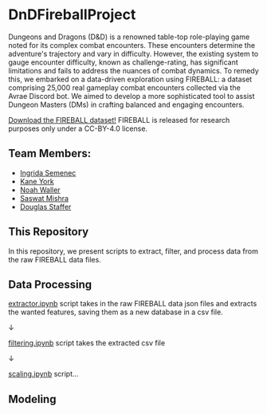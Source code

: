 # DnDFireballProject
Dungeons and Dragons (D&amp;D) is a renowned table-top role-playing game noted for its complex combat encounters. These encounters determine the adventure's trajectory and vary in difficulty. However, the existing system to gauge encounter difficulty, known as challenge-rating, has significant limitations and fails to address the nuances of combat dynamics. To remedy this, we embarked on a data-driven exploration using FIREBALL: a dataset comprising 25,000 real gameplay combat encounters collected via the Avrae Discord bot. We aimed to develop a more sophisticated tool to assist Dungeon Masters (DMs) in crafting balanced and engaging encounters.

[Download the FIREBALL dataset!](https://datasets.mechanus.zhu.codes/fireball-anonymized-nov-28-2022-kfdjl.tar.gz) 
FIREBALL is released for research purposes only under a CC-BY-4.0 license.

## Team Members:
- [Ingrida Semenec](https://www.linkedin.com/in/ingrida-semenec/)
- [Kane York](https://www.linkedin.com/in/alxandr-kane-york-6583b7a3/)
- [Noah Waller](https://www.linkedin.com/in/noahcwaller/)
- [Saswat Mishra](https://www.linkedin.com/in/saswat-mishra-b3171535/)
- [Douglas Staffer](https://www.linkedin.com/in/douglas-stauffer-r/)


## This Repository

In this repository, we present scripts to extract, filter, and process data from the raw FIREBALL data files.

## Data Processing

[extractor.ipynb](https://github.com/ingridasemenec/DnDFireballProject/blob/main/extractor.ipynb) script takes in the raw FIREBALL data json files and extracts the wanted features, saving them as a new database in a csv file.

&#8595;

[filtering.ipynb](https://github.com/ingridasemenec/DnDFireballProject/blob/main/filtering.ipynb) script takes the extracted csv file

&#8595;

[scaling.ipynb](https://github.com/ingridasemenec/DnDFireballProject/blob/main/scaling.ipynb) script...

## Modeling



